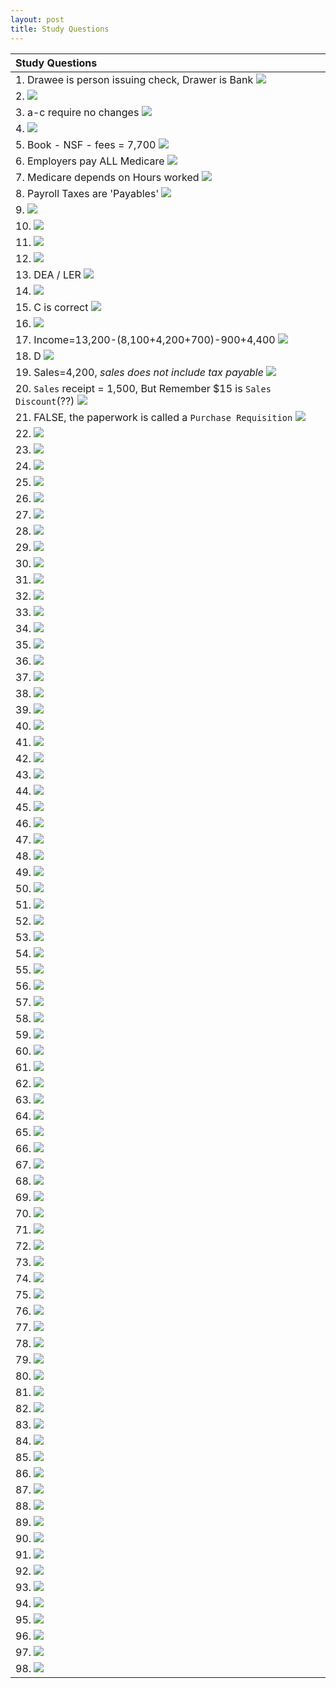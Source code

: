 ```yaml
---
layout: post
title: Study Questions
--- 
```


|Study Questions|
|:-|
|1. Drawee is person issuing check, Drawer is Bank ![](/WrongQuestions/Screenshot.at.2024-04-18.17-03-55.png)|
|2. ![](/WrongQuestions/Screenshot.at.2024-04-18.17-04-22.png)|
|3. a-c require no changes ![](/WrongQuestions/Screenshot.at.2024-04-18.17-04-39.png)|
|4. ![](/WrongQuestions/Screenshot.at.2024-04-18.17-05-03.png)|
|5. Book - NSF - fees = 7,700 ![](/WrongQuestions/Screenshot.at.2024-04-18.17-05-16.png)|
|6. Employers pay ALL Medicare ![](/WrongQuestions/Screenshot.at.2024-04-20.11-14-29.png)|
|7. Medicare depends on Hours worked ![](/WrongQuestions/Screenshot.at.2024-04-20.11-15-44.png)|
|8. Payroll Taxes are 'Payables' ![](/WrongQuestions/Screenshot.at.2024-04-20.11-17-20.png)|
|9. ![](/WrongQuestions/Screenshot.at.3b.cash.register.calc.png)|
|10. ![](/WrongQuestions/Screenshot.chap1.q1.png)|
|11. ![](/WrongQuestions/Screenshot.from.2024-04-12.11-49-15.png)|
|12. ![](/WrongQuestions/Screenshot.from.2024-04-12.11-50-19.png)|
|13.  DEA / LER ![](/WrongQuestions/Screenshot.from.2024-04-12.11-56-58.png)|
|14. ![](/WrongQuestions/Screenshot.from.2024-04-12.12-06-16.png)|
|15.  C is correct ![](/WrongQuestions/Screenshot.from.2024-04-12.15-25-12.png)|
|16. ![](/WrongQuestions/Screenshot.from.2024-04-12.15-52-45.png)|
|17. Income=13,200-(8,100+4,200+700)-900+4,400 ![](/WrongQuestions/Screenshot.from.2024-04-12.15-53-26.png)|
|18. D ![](/WrongQuestions/Screenshot.from.2024-04-12.15-58-58.png)|
|19. Sales=4,200, *sales does not include tax payable* ![](/WrongQuestions/Screenshot.from.2024-04-12.16-04-44.png)|
|20. `Sales` receipt = 1,500, But Remember $15 is `Sales Discount`(??) ![](/WrongQuestions/Screenshot.from.2024-04-12.16-05-11.png)|
|21. FALSE, the paperwork is called a `Purchase Requisition` ![](/WrongQuestions/Screenshot.from.2024-04-12.16-08-16.png)|
|22. ![](/WrongQuestions/Screenshot.from.2024-04-12.16-09-18.png)|
|23. ![](/WrongQuestions/Screenshot.from.2024-04-12.16-19-32.png)|
|24. ![](/WrongQuestions/Screenshot.from.2024-04-12.16-20-15.png)|
|25. ![](/WrongQuestions/Screenshot.from.2024-04-22.09-58-44.png)|
|26. ![](/WrongQuestions/Screenshot.from.2024-04-22.11-14-45.png)|
|27. ![](/WrongQuestions/Screenshot.from.2024-04-22.11-15-24.png)|
|28. ![](/WrongQuestions/Screenshot.from.2024-04-22.11-17-32.png)|
|29. ![](/WrongQuestions/Screenshot.from.2024-04-22.11-18-00.png)|
|30. ![](/WrongQuestions/Screenshot.from.2024-04-22.11-18-16.png)|
|31. ![](/WrongQuestions/Screenshot.from.2024-04-22.11-22-14.png)|
|32. ![](/WrongQuestions/Screenshot.from.2024-04-22.12-01-56.png)|
|33. ![](/WrongQuestions/Screenshot.from.2024-04-22.12-02-12.png)|
|34. ![](/WrongQuestions/Screenshot.from.2024-04-22.12-02-34.png)|
|35. ![](/WrongQuestions/Screenshot.from.2024-04-22.12-02-58.png)|
|36. ![](/WrongQuestions/Screenshot.from.2024-04-22.17-01-47.png)|
|37. ![](/WrongQuestions/Screenshot.from.2024-04-22.17-02-52.png)|
|38. ![](/WrongQuestions/Screenshot.from.2024-04-23.10-18-52.png)|
|39. ![](/WrongQuestions/Screenshot.from.2024-04-23.10-19-27.png)|
|40. ![](/WrongQuestions/Screenshot.from.2024-04-24.11-07-30.png)|
|41. ![](/WrongQuestions/Screenshot.from.2024-04-24.11-07-57.png)|
|42. ![](/WrongQuestions/Screenshot.from.2024-04-24.11-08-19.png)|
|43. ![](/WrongQuestions/Screenshot.from.2024-04-24.11-08-37.png)|
|44. ![](/WrongQuestions/Screenshot.from.2024-04-24.11-08-52.png)|
|45. ![](/WrongQuestions/Screenshot.from.2024-04-24.11-50-23.png)|
|46. ![](/WrongQuestions/Screenshot.from.2024-04-24.11-50-35.png)|
|47. ![](/WrongQuestions/Screenshot.from.2024-04-24.11-50-47.png)|
|48. ![](/WrongQuestions/Screenshot.from.2024-04-24.11-51-05.png)|
|49. ![](/WrongQuestions/Screenshot.from.2024-04-24.11-51-34.png)|
|50. ![](/WrongQuestions/Screenshot.from.2024-04-25.08-51-08.png)|
|51. ![](/WrongQuestions/Screenshot.from.2024-04-25.08-51-47.png)|
|52. ![](/WrongQuestions/Screenshot.from.2024-04-25.10-06-58.png)|
|53. ![](/WrongQuestions/Screenshot.from.2024-04-25.10-07-17.png)|
|54. ![](/WrongQuestions/Screenshot.from.2024-04-27.16-35-44.png)|
|55. ![](/WrongQuestions/Screenshot.from.2024-04-27.16-57-10.png)|
|56. ![](/WrongQuestions/Screenshot.from.2024-04-29.09-12-38.png)|
|57. ![](/WrongQuestions/Screenshot.from.2024-04-29.09-14-25.png)|
|58. ![](/WrongQuestions/Screenshot.from.2024-04-29.09-49-26.png)|
|59. ![](/WrongQuestions/Screenshot.from.2024-04-29.17-06-40.png)|
|60. ![](/WrongQuestions/Screenshot.from.2024-04-29.17-50-17.png)|
|61. ![](/WrongQuestions/Screenshot.from.2024-04-29.17-51-21.png)|
|62. ![](/WrongQuestions/Screenshot.from.2024-04-29.17-58-06.png)|
|63. ![](/WrongQuestions/Screenshot.from.2024-04-29.17-58-27.png)|
|64. ![](/WrongQuestions/Screenshot.from.2024-04-30.10-37-45.png)|
|65. ![](/WrongQuestions/Screenshot.from.2024-04-30.15-42-20.png)|
|66. ![](/WrongQuestions/Screenshot.from.2024-05-01.13-03-12.png)|
|67. ![](/WrongQuestions/Screenshot.from.2024-05-01.13-10-15.png)|
|68. ![](/WrongQuestions/Screenshot.from.2024-05-01.13-10-54.png)|
|69. ![](/WrongQuestions/Screenshot.from.2024-05-01.13-17-59.png)|
|70. ![](/WrongQuestions/Screenshot.from.2024-05-02.09-50-58.png)|
|71. ![](/WrongQuestions/Screenshot.from.2024-05-06.10-03-38.png)|
|72. ![](/WrongQuestions/Screenshot.from.2024-05-06.10-04-48.png)|
|73. ![](/WrongQuestions/Screenshot.from.2024-05-06.10-05-05.png)|
|74. ![](/WrongQuestions/Screenshot.from.2024-05-06.10-05-22.png)|
|75. ![](/WrongQuestions/Screenshot.from.2024-05-06.10-06-07.png)|
|76. ![](/WrongQuestions/Screenshot.from.2024-05-06.10-06-26.png)|
|77. ![](/WrongQuestions/Screenshot.from.2024-05-06.10-06-43.png)|
|78. ![](/WrongQuestions/Screenshot.from.2024-05-06.10-06-57.png)|
|79. ![](/WrongQuestions/Screenshot.from.2024-05-06.10-08-00.png)|
|80. ![](/WrongQuestions/Screenshot.from.2024-05-06.10-08-23.png)|
|81. ![](/WrongQuestions/Screenshot.from.2024-05-06.10-08-37.png)|
|82. ![](/WrongQuestions/Screenshot.from.2024-05-06.10-09-28.png)|
|83. ![](/WrongQuestions/Screenshot.from.2024-05-06.10-09-57.png)|
|84. ![](/WrongQuestions/Screenshot.from.2024-05-06.10-11-14.png)|
|85. ![](/WrongQuestions/Screenshot.from.2024-05-06.10-12-26.png)|
|86. ![](/WrongQuestions/Screenshot.from.2024-05-06.10-12-57.png)|
|87. ![](/WrongQuestions/Screenshot.from.2024-05-06.10-13-12.png)|
|88. ![](/WrongQuestions/Screenshot.from.2024-05-06.10-13-38.png)|
|89. ![](/WrongQuestions/Screenshot.from.2024-05-06.10-14-44.png)|
|90. ![](/WrongQuestions/Screenshot.from.2024-05-06.10-15-00.png)|
|91. ![](/WrongQuestions/Screenshot.from.2024-05-06.10-15-31.png)|
|92. ![](/WrongQuestions/Screenshot.from.2024-05-06.10-15-42.png)|
|93. ![](/WrongQuestions/Screenshot.from.2024-05-06.10-16-09.png)|
|94. ![](/WrongQuestions/Screenshot.from.2024-05-06.10-16-28.png)|
|95. ![](/WrongQuestions/Screenshot.from.2024-05-06.10-16-57.png)|
|96. ![](/WrongQuestions/Screenshot%20from%202024-05-08%2011-51-58.png)|
|97. ![](/WrongQuestions/chap6.section.r.no8.png)|
|98. ![](/WrongQuestions/chap7.sec.rev.q12.png)|
